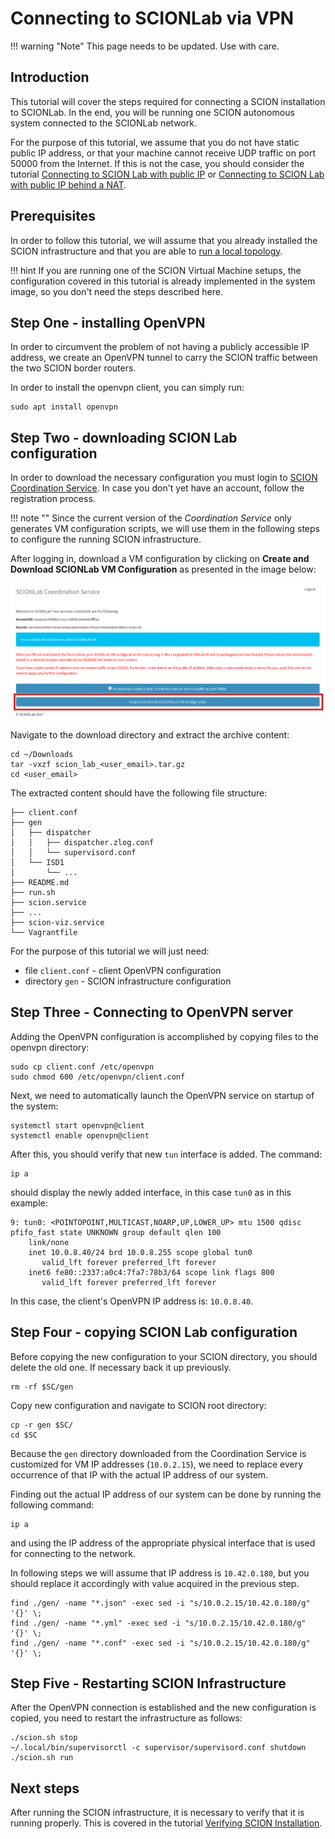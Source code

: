 # Connecting to SCIONLab via VPN

!!! warning "Note"
    This page needs to be updated. Use with care.

## Introduction

This tutorial will cover the steps required for connecting a SCION installation to SCIONLab. In the end, you will be running one SCION autonomous system connected to the SCIONLab network.

For the purpose of this tutorial, we assume that you do not have static public IP address, or that your machine cannot receive UDP traffic on port 50000 from the Internet. If this is not the case, you should consider the tutorial [Connecting to SCION Lab with public IP](/general_scion_configuration/public_ip/) or [Connecting to SCION Lab with public IP behind a NAT](/general_scion_configuration/public_ip_nat/).

## Prerequisites

In order to follow this tutorial, we will assume that you already installed the SCION infrastructure and that you are able to [run a local topology](/general_scion_configuration/local_top/).

!!! hint
    If you are running one of the SCION Virtual Machine setups, the configuration covered in this tutorial is already implemented in the system image, so you don't need the steps described here.

## Step One - installing OpenVPN

In order to circumvent the problem of not having a publicly accessible IP address, we create an OpenVPN tunnel to carry the SCION traffic between the two SCION border routers.

In order to install the openvpn client, you can simply run:

```shell
sudo apt install openvpn
```

## Step Two - downloading SCION Lab configuration

In order to download the necessary configuration you must login to [SCION Coordination Service](https://www.scionlab.org/). In case you don't yet have an account, follow the registration process.

!!! note ""
    Since the current version of the *Coordination Service* only generates VM configuration scripts, we will use them in the following steps to configure the running SCION infrastructure.

After logging in, download a VM configuration by clicking on **Create and Download SCIONLab VM Configuration** as presented in the image below:

![SCIONLab download page](/images/scionlab_download_vm_openvpn_setup.png)

Navigate to the download directory and extract the archive content:

```shell
cd ~/Downloads
tar -vxzf scion_lab_<user_email>.tar.gz
cd <user_email>
```

The extracted content should have the following file structure:

```
├── client.conf
├── gen
│   ├── dispatcher
│   │   ├── dispatcher.zlog.conf
│   │   └── supervisord.conf
│   └── ISD1
│       └── ...
├── README.md
├── run.sh
├── scion.service
├── ...
├── scion-viz.service
└── Vagrantfile

```

For the purpose of this tutorial we will just need:

- file `client.conf` - client OpenVPN configuration
- directory `gen` - SCION infrastructure configuration

## Step Three - Connecting to OpenVPN server

Adding the OpenVPN configuration is accomplished by copying files to the openvpn directory:

```shell
sudo cp client.conf /etc/openvpn
sudo chmod 600 /etc/openvpn/client.conf
```

Next, we need to automatically launch the OpenVPN service on startup of the system:

```shell
systemctl start openvpn@client
systemctl enable openvpn@client
```

After this, you should verify that new `tun` interface is added. The command:

```shell
ip a
```

should display the newly added interface, in this case `tun0` as in this example:

```
9: tun0: <POINTOPOINT,MULTICAST,NOARP,UP,LOWER_UP> mtu 1500 qdisc pfifo_fast state UNKNOWN group default qlen 100
    link/none 
    inet 10.0.8.40/24 brd 10.0.8.255 scope global tun0
       valid_lft forever preferred_lft forever
    inet6 fe80::2337:a0c4:7fa7:78b3/64 scope link flags 800 
       valid_lft forever preferred_lft forever
```

In this case, the client's OpenVPN IP address is: `10.0.8.40`.

## Step Four - copying SCION Lab configuration

Before copying the new configuration to your SCION directory, you should delete the old one. If necessary back it up previously.

```shell
rm -rf $SC/gen
```

Copy new configuration and navigate to SCION root directory:

```shell
cp -r gen $SC/
cd $SC
```

Because the `gen` directory downloaded from the Coordination Service is customized for VM IP addresses (`10.0.2.15`), we need to replace every occurrence of that IP with the actual IP address of our system.

Finding out the actual IP address of our system can be done by running the following command:

```shell
ip a
```

and using the IP address of the appropriate physical interface that is used for connecting to the network. 

In following steps we will assume that IP address is `10.42.0.180`, but you should replace it accordingly with value acquired in the previous step.

```shell
find ./gen/ -name "*.json" -exec sed -i "s/10.0.2.15/10.42.0.180/g" '{}' \;
find ./gen/ -name "*.yml" -exec sed -i "s/10.0.2.15/10.42.0.180/g" '{}' \;
find ./gen/ -name "*.conf" -exec sed -i "s/10.0.2.15/10.42.0.180/g" '{}' \;
```

## Step Five - Restarting SCION Infrastructure

After the OpenVPN connection is established and the new configuration is copied, you need to restart the infrastructure as follows:

```shell
./scion.sh stop
~/.local/bin/supervisorctl -c supervisor/supervisord.conf shutdown
./scion.sh run
```

## Next steps

After running the SCION infrastructure, it is necessary to verify that it is running properly. This is covered in the tutorial [Verifying SCION Installation](/general_scion_configuration/verifying_scion_installation/).
